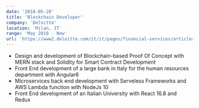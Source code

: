 ```yaml
---
date: '2018-05-28'
title: 'Blockchain Developer'
company: 'Deloitte'
location: 'Milan, IT'
range: 'May 2018 - Now'
url: 'https://www2.deloitte.com/it/it/pages/financial-services/articles/blockchain-lab---deloitte-italy---financial-services.html'
---
```


- Design and development of Blockchain-based Proof Of Concept with MERN stack and Solidity for Smart Contract Development
- Front End development of a large bank in Italy for the human resources department with Angular6
- Microservices back end development with Serveless Frameworks and AWS Lambda function with NodeJs 10
- Front End development of an Italian University with React 16.8 and Redux
